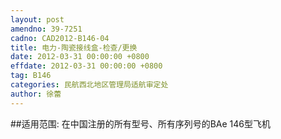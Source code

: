```yaml
---
layout: post
amendno: 39-7251
cadno: CAD2012-B146-04
title: 电力-陶瓷接线盒-检查/更换
date: 2012-03-31 00:00:00 +0800
effdate: 2012-03-31 00:00:00 +0800
tag: B146
categories: 民航西北地区管理局适航审定处
author: 徐蕾
---
```


##适用范围:
在中国注册的所有型号、所有序列号的BAe 146型飞机


